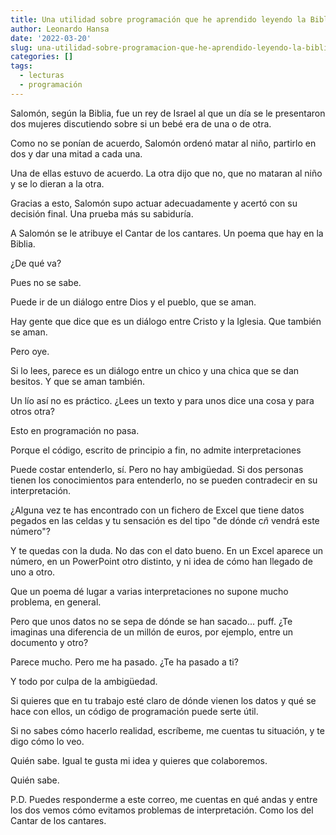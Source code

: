 ```yaml
---
title: Una utilidad sobre programación que he aprendido leyendo la Biblia
author: Leonardo Hansa
date: '2022-03-20'
slug: una-utilidad-sobre-programacion-que-he-aprendido-leyendo-la-biblia
categories: []
tags:
  - lecturas
  - programación
---
```


Salomón, según la Biblia, fue un rey de Israel al que un día se le presentaron dos mujeres discutiendo sobre si un bebé era de una o de otra.

Como no se ponían de acuerdo, Salomón ordenó matar al niño, partirlo en dos y dar una mitad a cada una.

Una de ellas estuvo de acuerdo. La otra dijo que no, que no mataran al niño y se lo dieran a la otra.

Gracias a esto, Salomón supo actuar adecuadamente y acertó con su decisión final. Una prueba más su sabiduría.



A Salomón se le atribuye el Cantar de los cantares. Un poema que hay en la Biblia.

¿De qué va?

Pues no se sabe.

Puede ir de un diálogo entre Dios y el pueblo, que se aman.

Hay gente que dice que es un diálogo entre Cristo y la Iglesia. Que también se aman.

Pero oye.

Si lo lees, parece es un diálogo entre un chico y una chica que se dan besitos. Y que se aman también.



Un lío así no es práctico. ¿Lees un texto y para unos dice una cosa y para otros otra?

Esto en programación no pasa.

Porque el código, escrito de principio a fin, no admite interpretaciones

Puede costar entenderlo, sí. Pero no hay ambigüedad. Si dos personas tienen los conocimientos para entenderlo, no se pueden contradecir en su interpretación.



¿Alguna vez te has encontrado con un fichero de Excel que tiene datos pegados en las celdas y tu sensación es del tipo "de dónde c*ñ* vendrá este número"?

Y te quedas con la duda. No das con el dato bueno. En un Excel aparece un número, en un PowerPoint otro distinto, y ni idea de cómo han llegado de uno a otro.


Que un poema dé lugar a varias interpretaciones no supone mucho problema, en general.

Pero que unos datos no se sepa de dónde se han sacado... puff. ¿Te imaginas una diferencia de un millón de euros, por ejemplo, entre un documento y otro?

Parece mucho. Pero me ha pasado. ¿Te ha pasado a ti?

Y todo por culpa de la ambigüedad.



Si quieres que en tu trabajo esté claro de dónde vienen los datos y qué se hace con ellos, un código de programación puede serte útil.

Si no sabes cómo hacerlo realidad, escríbeme, me cuentas tu situación, y te digo cómo lo veo.

Quién sabe. Igual te gusta mi idea y quieres que colaboremos.

Quién sabe.



P.D. Puedes responderme a este correo, me cuentas en qué andas y entre los dos vemos cómo evitamos problemas de interpretación. Como los del Cantar de los cantares.

